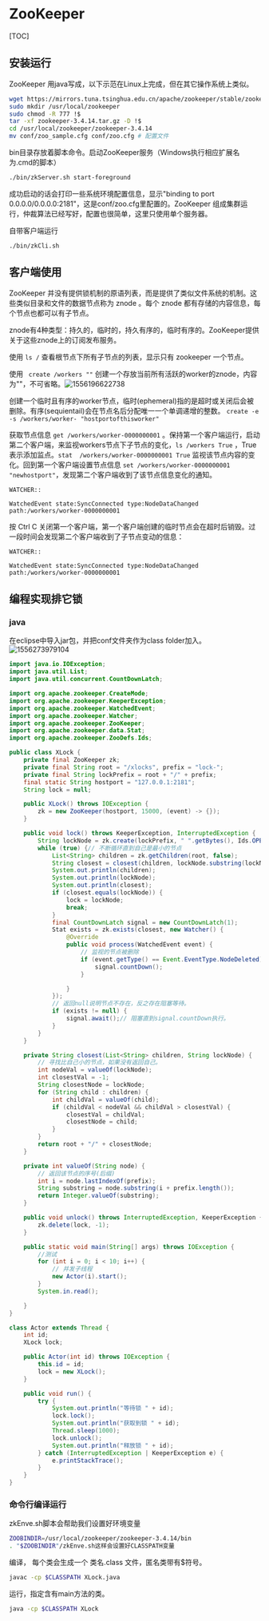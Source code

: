 # ZooKeeper

[TOC]

## 安装运行

ZooKeeper 用java写成，以下示范在Linux上完成，但在其它操作系统上类似。

```sh
wget https://mirrors.tuna.tsinghua.edu.cn/apache/zookeeper/stable/zookeeper-3.4.14.tar.gz
sudo mkdir /usr/local/zookeeper
sudo chmod -R 777 !$
tar -xf zookeeper-3.4.14.tar.gz -D !$
cd /usr/local/zookeeper/zookeeper-3.4.14
mv conf/zoo_sample.cfg conf/zoo.cfg	# 配置文件
```

bin目录存放着脚本命令。启动ZooKeeper服务（Windows执行相应扩展名为.cmd的脚本）

```sh
./bin/zkServer.sh start-foreground
```

成功启动的话会打印一些系统环境配置信息，显示"binding to port 0.0.0.0/0.0.0.0:2181"，这是conf/zoo.cfg里配置的。ZooKeeper 组成集群运行，仲裁算法已经写好，配置也很简单，这里只使用单个服务器。

自带客户端运行

```
./bin/zkCli.sh
```



## 客户端使用

ZooKeeper 并没有提供锁机制的原语列表，而是提供了类似文件系统的机制。这些类似目录和文件的数据节点称为 znode 。每个 znode 都有存储的内容信息，每个节点也都可以有子节点。

znode有4种类型：持久的，临时的，持久有序的，临时有序的。ZooKeeper提供关于这些znode上的订阅发布服务。

使用 `ls /` 查看根节点下所有子节点的列表，显示只有 zookeeper 一个节点。

使用 ` create /workers ""`  创建一个存放当前所有活跃的worker的znode，内容为""，不可省略。![1556196622738](ZooKeeper.assets/1556196622738.png)

创建一个临时且有序的worker节点，临时(ephemeral)指的是超时或关闭后会被删除。有序(sequientail)会在节点名后分配唯一一个单调递增的整数。 `create -e -s /workers/worker- "hostportofthisworker"`

获取节点信息 `get /workers/worker-0000000001` 。保持第一个客户端运行，启动第二个客户端，来监视workers节点下子节点的变化，`ls /workers True` ，True表示添加监点。`stat  /workers/worker-0000000001 True` 监视该节点内容的变化。回到第一个客户端设置节点信息 `set /workers/worker-0000000001 "newhostport"`，发现第二个客户端收到了该节点信息变化的通知。

```
WATCHER::

WatchedEvent state:SyncConnected type:NodeDataChanged path:/workers/worker-0000000001
```

按 Ctrl C 关闭第一个客户端，第一个客户端创建的临时节点会在超时后销毁。过一段时间会发现第二个客户端收到了子节点变动的信息：

```
WATCHER::

WatchedEvent state:SyncConnected type:NodeDataChanged path:/workers/worker-0000000001
```

## 编程实现排它锁

### java

在eclipse中导入jar包，并把conf文件夹作为class folder加入。![1556273979104](ZooKeeper.assets/1556273979104.png)


```java
import java.io.IOException;
import java.util.List;
import java.util.concurrent.CountDownLatch;

import org.apache.zookeeper.CreateMode;
import org.apache.zookeeper.KeeperException;
import org.apache.zookeeper.WatchedEvent;
import org.apache.zookeeper.Watcher;
import org.apache.zookeeper.ZooKeeper;
import org.apache.zookeeper.data.Stat;
import org.apache.zookeeper.ZooDefs.Ids;

public class XLock {
	private final ZooKeeper zk;
	private final String root = "/xlocks", prefix = "lock-";
	private final String lockPrefix = root + "/" + prefix;
	final static String hostport = "127.0.0.1:2181";
	String lock = null;

	public XLock() throws IOException {
		zk = new ZooKeeper(hostport, 15000, (event) -> {});
	}

	public void lock() throws KeeperException, InterruptedException {
		String lockNode = zk.create(lockPrefix, " ".getBytes(), Ids.OPEN_ACL_UNSAFE, CreateMode.EPHEMERAL_SEQUENTIAL);
		while (true) {// 不断循环直到自己是最小的节点
			List<String> children = zk.getChildren(root, false);
			String closest = closest(children, lockNode.substring(lockNode.lastIndexOf("/") + 1));
			System.out.println(children);
			System.out.println(lockNode);
			System.out.println(closest);
			if (closest.equals(lockNode)) {
				lock = lockNode;
				break;
			}
			final CountDownLatch signal = new CountDownLatch(1);
			Stat exists = zk.exists(closest, new Watcher() {
				@Override
				public void process(WatchedEvent event) {
					// 监视的节点被删除
					if (event.getType() == Event.EventType.NodeDeleted) {
						signal.countDown();
					}

				}
			});
			// 返回null说明节点不存在，反之存在阻塞等待。
			if (exists != null) {
				signal.await();// 阻塞直到signal.countDown执行。
			}
		}
	}

	private String closest(List<String> children, String lockNode) {
		// 寻找比自己小的节点，如果没有返回自己。
		int nodeVal = valueOf(lockNode);
		int closestVal = -1;
		String closestNode = lockNode;
		for (String child : children) {
			int childVal = valueOf(child);
			if (childVal < nodeVal && childVal > closestVal) {
				closestVal = childVal;
				closestNode = child;
			}
		}
		return root + "/" + closestNode;
	}

	private int valueOf(String node) {
		// 返回该节点的序号(后缀)
		int i = node.lastIndexOf(prefix);
		String substring = node.substring(i + prefix.length());
		return Integer.valueOf(substring);
	}

	public void unlock() throws InterruptedException, KeeperException {
		zk.delete(lock, -1);
	}

	public static void main(String[] args) throws IOException {
		//测试
		for (int i = 0; i < 10; i++) {
			// 并发子线程
			new Actor(i).start();
		}
		System.in.read();

	}
}

class Actor extends Thread {
	int id;
	XLock lock;

	public Actor(int id) throws IOException {
		this.id = id;
		lock = new XLock();
	}

	public void run() {
		try {
			System.out.println("等待锁 " + id);
			lock.lock();
			System.out.println("获取到锁 " + id);
			Thread.sleep(1000);
			lock.unlock();
			System.out.println("释放锁 " + id);
		} catch (InterruptedException | KeeperException e) {
			e.printStackTrace();
		}
	}
}

```

### 命令行编译运行

zkEnve.sh脚本会帮助我们设置好环境变量
```sh
ZOOBINDIR=/usr/local/zookeeper/zookeeper-3.4.14/bin
. "$ZOOBINDIR"/zkEnve.sh这样会设置好CLASSPATH变量
```
编译， 每个类会生成一个 类名.class 文件，匿名类带有$符号。
```sh
javac -cp $CLASSPATH XLock.java
```
运行，指定含有main方法的类。
```sh
java -cp $CLASSPATH XLock
```